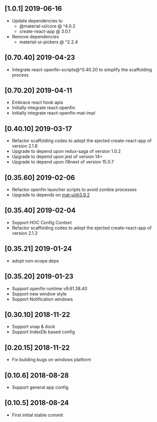 ## [1.0.1] 2019-06-16
- Update dependencies to
    - @material-ui/core @ ^4.0.2
    - create-react-app @ 3.0.1
- Remove dependencies
    - material-ui-pickers @ ^2.2.4

## [0.70.40] 2019-04-23
- Integrate react-openfin-scripts@^0.40.20 to simplify the scaffolding process

## [0.70.20] 2019-04-11
- Embrace react hook apis
- Initially integrate react-openfin
- Initially integrate react-openfin-mat-impl

## [0.40.10] 2019-03-17
- Refactor scaffolding codes to adopt the ejected create-react-app of version 2.1.8
- Upgrade to depend upon redux-saga of version 1.0.2
- Upgrade to depend upon jest of version 14+
- Upgrade to depend upon i18next of version 15.0.7


## [0.35.60] 2019-02-06
- Refactor openfin launcher scripts to avoid zombie processes
- Upgrade to depends on mat-ui@3.9.2

## [0.35.40] 2019-02-04
- Support HOC Config Context
- Refactor scaffolding codes to adopt the ejected create-react-app of version 2.1.3

## [0.35.21] 2019-01-24
- adopt non-scope deps

## [0.35.20] 2019-01-23
- Support openfin runtime v9.61.38.40
- Support new window style
- Support Notification windows

## [0.30.10] 2018-11-22
- Support snap & dock
- Support IndexDb based config

## [0.20.15] 2018-11-22
- Fix building bugs on windows platform

## [0.10.6] 2018-08-28
- Support general app config

## [0.10.5] 2018-08-24
- First initial stable commit
